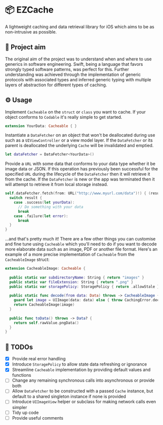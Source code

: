 # 📦 EZCache

A lightweight caching and data retrieval library for iOS which aims to be as non-intrusive as possible.

## 🎯 Project aim

The original aim of the project was to understand when and where to use generics in software engineering. Swift, being a language that favors strongly typed software patterns, was perfect for this. Further understanding was achieved through the implementation of generic protocols with associated types and inferred generic typing with multiple layers of abstraction for different types of caching.

## ⚙️ Usage

Implement `Cacheable` on the `struct` or  `class` you want to cache. If your object conforms to `Codable` it's really simple to get started.
``` swift
extension YourData: Cacheable { }
```

Instantiate a `DataFetcher` on an object that won't be deallocated during use such as a `UIViewController` or a view model layer. If the `DataFetcher` or its parent is deallocated the underlying `Cache` will be invalidated and emptied.
``` swift
let dataFetcher = DataFetcher<YourData>()
```

Provide a `URL` with some data that conforms to your data type whether it be image data or JSON. If this operation has previously been successful for the specified `URL` during the lifecycle of the `DataFetcher` then it will retrieve it from the cache. If the `DataFetcher` is new or the app was terminated then it will attempt to retrieve it from local storage instead.
``` swift 
self.dataFetcher.fetch(from: URL("http://www.myurl.com/data")!) { (result) in
  switch result {
    case .success(let yourData):
      // Do something with your data
      break
    case .failure(let error):
      break
  }
}

```
...and that's pretty much it! There are a few other things you can customise and fine tune using `Cacheable` which you'll need to do if you want to decode more elaborate data such as an image, PDF or another file format. Here's an example of a more precise implementation of `Cacheable` from the `CacheableImage` struct:
``` swift
extension CacheableImage: Cacheable {
  
  public static var subdirectoryName: String { return "images" }
  public static var fileExtension: String { return ".png" }
  public static var storagePolicy: StoragePolicy { return .allowStale }
  
  public static func decode(from data: Data) throws -> CacheableImage {
    guard let image = UIImage(data: data) else { throw CachingError.decodingFailed }
    return CacheableImage(image)
  }
  
  public func toData() throws -> Data? {
    return self.rawValue.pngData()
  }
}
```

## 🔨 TODOs

- [x] Provide real error handling
- [x] Introduce `StoragePolicy` to allow state data refreshing or ignorance
- [x] Streamline `Cacheable` implementation by providing default values and functions
- [ ] Change any remaining synchronous calls into asynchronous or provide both
- [ ] Allow `DataFetcher` to be constructed with a passed `Cache` instance, but default to a shared singleton instance if none is provided
- [ ] Introduce `UIImageView` helper or subclass for making network calls even simpler
- [ ] Tidy up code
- [ ] Provide useful comments
